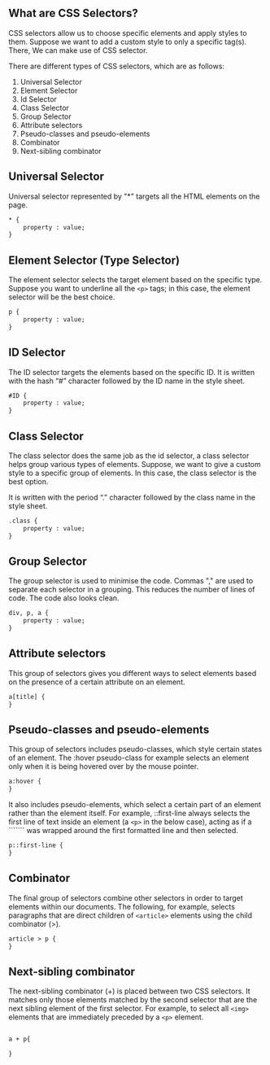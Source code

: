 ## What are CSS Selectors?

CSS selectors allow us to choose specific elements and apply styles to them. Suppose we want to add a custom style to only a specific tag(s). There, We can make use of CSS selector. 

There are different types of CSS selectors, which are as follows:

1. Universal Selector
2. Element Selector
3. Id Selector
4. Class Selector
5. Group Selector
6. Attribute selectors
7. Pseudo-classes and pseudo-elements
8. Combinator
9. Next-sibling combinator

## Universal Selector

Universal selector represented by "*" targets all the HTML elements on the page.

```html
* {
    property : value;
}
```

## Element Selector (Type Selector)

The element selector selects the target element based on the specific type. Suppose you want to underline all the ```<p>``` tags; in this case, the element selector will be the best choice.

```html
p {
    property : value;
}
```

## ID Selector
The ID selector targets the elements based on the specific ID. It is written with the hash “#” character followed by the ID name in the style sheet.

```html
#ID {
    property : value;
}
```

## Class Selector
The class selector does the same job as the id selector, a class selector helps group various types of elements. Suppose, we want to give a custom style to a specific group of elements. In this case, the class selector is the best option.

It is written with the period “.” character followed by the class name in the style sheet.

```html
.class {
    property : value;
}
```

## Group Selector

The group selector is used to minimise the code. Commas "," are used to separate each selector in a grouping. This reduces the number of lines of code. The code also looks clean.

```html
div, p, a {
    property : value;
}
```

## Attribute selectors

This group of selectors gives you different ways to select elements based on the presence of a certain attribute on an element.

```html
a[title] {
}
```

## Pseudo-classes and pseudo-elements

This group of selectors includes pseudo-classes, which style certain states of an element. The :hover pseudo-class for example selects an element only when it is being hovered over by the mouse pointer.

```html
a:hover {
}
```

It also includes pseudo-elements, which select a certain part of an element rather than the element itself. 
For example, ::first-line always selects the first line of text inside an element (a ```<p>``` in the below case), acting as if a ````<span>``` was wrapped around the first formatted line and then selected.

```html
p::first-line {
}
```

## Combinator

The final group of selectors combine other selectors in order to target elements within our documents. The following, for example, selects paragraphs that are direct children of ```<article>``` elements using the child combinator (>).

```html
article > p {
}
```

## Next-sibling combinator

The next-sibling combinator (+) is placed between two CSS selectors. It matches only those elements matched by the second selector that are the next sibling element of the first selector. For example, to select all ```<img>``` elements that are immediately preceded by a ```<p>``` element.

```html

a + p{

}
```

